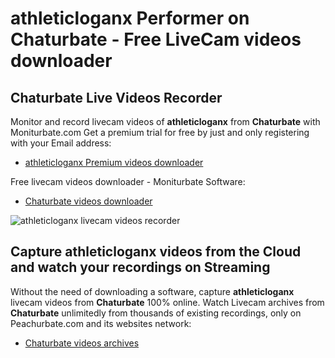 # athleticloganx Performer on Chaturbate - Free LiveCam videos downloader

## Chaturbate Live Videos Recorder

Monitor and record livecam videos of **athleticloganx** from **Chaturbate** with Moniturbate.com
Get a premium trial for free by just and only registering with your Email address:
* [athleticloganx Premium videos downloader](https://moniturbate.com/request-demo-licence-key.html)

Free livecam videos downloader - Moniturbate Software:
* [Chaturbate videos downloader](https://moniturbate.com/moniturbate-download-software.html)

![athleticloganx livecam videos recorder](https://peachurnet.com/templates/moniturbate-software.png)


## Capture athleticloganx videos from the Cloud and watch your recordings on Streaming

Without the need of downloading a software, capture **athleticloganx** livecam videos from **Chaturbate** 100% online.
Watch Livecam archives from **Chaturbate** unlimitedly from thousands of existing recordings, only on Peachurbate.com and its websites network:
* [Chaturbate videos archives](https://peachurnet.com/)